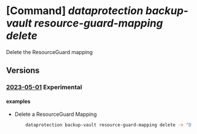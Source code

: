 # [Command] _dataprotection backup-vault resource-guard-mapping delete_

Delete the ResourceGuard mapping

## Versions

### [2023-05-01](/Resources/mgmt-plane/L3N1YnNjcmlwdGlvbnMve30vcmVzb3VyY2Vncm91cHMve30vcHJvdmlkZXJzL21pY3Jvc29mdC5kYXRhcHJvdGVjdGlvbi9iYWNrdXB2YXVsdHMve30vYmFja3VwcmVzb3VyY2VndWFyZHByb3hpZXMve30=/2023-05-01.xml) **Experimental**

<!-- mgmt-plane /subscriptions/{}/resourcegroups/{}/providers/microsoft.dataprotection/backupvaults/{}/backupresourceguardproxies/{} 2023-05-01 -->

#### examples

- Delete a ResourceGuard Mapping
    ```bash
        dataprotection backup-vault resource-guard-mapping delete -n "DppResourceGuardProxy" -g "sampleRG" -v "sampleVault"
    ```
